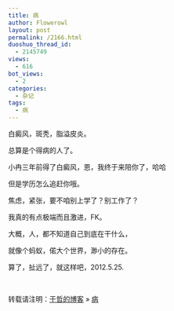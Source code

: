 ```yaml
---
title: 病
author: Flowerowl
layout: post
permalink: /2166.html
duoshuo_thread_id:
  - 2145749
views:
  - 616
bot_views:
  - 2
categories:
  - 杂记
tags:
  - 病
---
```

白癜风，斑秃，脂溢皮炎。

总算是个得病的人了。

小冉三年前得了白癜风，恩，我终于来陪你了，哈哈

但是学历怎么追赶你哦。

焦虑，紧张，要不咱别上学了？别工作了？

我真的有点极端而且激进，FK。

大概，人，都不知道自己到底在干什么，

就像个蚂蚁，偌大个世界，渺小的存在。

算了，扯远了，就这样吧，2012.5.25.

&nbsp;

转载请注明：[于哲的博客][1] &raquo; [病][2]

 [1]: http://lazynight.me
 [2]: http://lazynight.me/2166.html